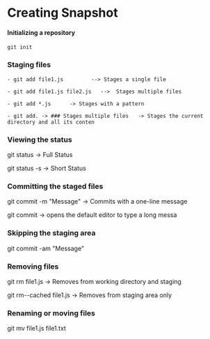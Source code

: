 # Creating Snapshot

#### Initializing a repository
```
git init
```
### Staging files
```
- git add file1.js         --> Stages a single file   
 ```
 ```
- git add file1.js file2.js   -->  Stages multiple files

- git add *.js      -> Stages with a pattern

- git add. -> ### Stages multiple files   -> Stages the current directory and all its conten
```

### Viewing the status

git status  -> Full Status

git status -s  -> Short Status

### Committing the staged files

git commit -m "Message" -> Commits with a one-line message

git commit -> opens the default editor to type a long messa


### Skipping the staging area 

git commit -am "Message"

### Removing files

git rm file1.js     -> Removes from working directory and staging 

git rm--cached file1.js  -> Removes from staging area only


### Renaming or moving files

git mv file1.js file1.txt

